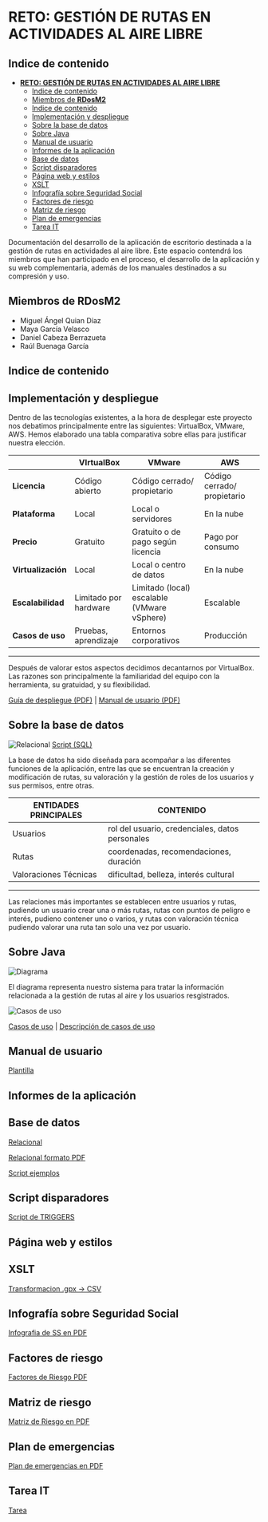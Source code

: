 # **RETO: GESTIÓN DE RUTAS EN ACTIVIDADES AL AIRE LIBRE**

 ## Indice de contenido


- [**RETO: GESTIÓN DE RUTAS EN ACTIVIDADES AL AIRE LIBRE**](#reto-gestión-de-rutas-en-actividades-al-aire-libre)
  - [Indice de contenido](#indice-de-contenido)
  - [Miembros de __RDosM2__](#miembros-de-rdosm2)
  - [Indice de contenido](#indice-de-contenido-1)
  - [Implementación y despliegue](#implementación-y-despliegue)
  - [Sobre la base de datos](#sobre-la-base-de-datos)
  - [Sobre Java](#sobre-java)
  - [Manual de usuario](#manual-de-usuario)
  - [Informes de la aplicación](#informes-de-la-aplicación)
  - [Base de datos](#base-de-datos)
  - [Script disparadores](#script-disparadores)
  - [Página web y estilos](#página-web-y-estilos)
  - [XSLT](#xslt)
  - [Infografía sobre Seguridad Social](#infografía-sobre-seguridad-social)
  - [Factores de riesgo](#factores-de-riesgo)
  - [Matriz de riesgo](#matriz-de-riesgo)
  - [Plan de emergencias](#plan-de-emergencias)
  - [Tarea IT](#tarea-it)

Documentación del desarrollo de la aplicación de escritorio destinada a la gestión de rutas en actividades al aire libre. Este espacio contendrá los miembros que han participado en el proceso, el desarrollo de la aplicación y su web complementaria, además de los manuales destinados a su compresión y uso.


## Miembros de __RDosM2__

- Miguel Ángel Quian Díaz
- Maya García Velasco
- Daniel Cabeza Berrazueta
- Raúl Buenaga García

## Indice de contenido
<!--Para enlazar correctamente, crear un header con #/##/### y vincular -> [texto](#nombreDelHeader)-->
<!-- - [RETO: GESTIÓN DE RUTAS EN ACTIVIDADES AL AIRE LIBRE](#reto-gestión-de-rutas-en-actividades-al-aire-libre)
  - [Indice de contenido](#indice-de-contenido)
  - [Miembros de **RDosM2**](#miembros-de-rdosm2)
  - [Indice de contenido](#indice-de-contenido-1)
  - [Implementación y despliegue](#implementación-y-despliegue)
  - [Sobre la base de datos](#sobre-la-base-de-datos)
  - [Diagrama clases](#diagrama-clases)
  - [Diagrama de casos de uso](#diagrama-de-casos-de-uso)
  - [Manual de usuario](#manual-de-usuario)
  - [Informes de la aplicación](#informes-de-la-aplicación)
  - [Base de datos](#base-de-datos)
  - [Script disparadores](#script-disparadores)
  - [Página web y estilos](#página-web-y-estilos)
  - [XSLT](#xslt)
  - [Infografía sobre Seguridad Social](#infografía-sobre-seguridad-social)
  - [Factores de riesgo](#factores-de-riesgo)
  - [Matriz de riesgo](#matriz-de-riesgo)
  - [Plan de emergencias](#plan-de-emergencias)
  - [Tarea IT](#tarea-it) -->

   
## Implementación y despliegue

Dentro de las tecnologías existentes, a la hora de desplegar este proyecto nos debatimos principalmente entre las siguientes: VirtualBox, VMware, AWS. Hemos elaborado una tabla comparativa sobre ellas para justificar nuestra elección. 

| | VIrtualBox  | VMware | AWS |
|---|---|---|---|
|**Licencia** |Código abierto | Código cerrado/ propietario|Código cerrado/ propietario|
|**Plataforma** | Local |Local o servidores |  En la nube | 
|**Precio**| Gratuito | Gratuito o de pago según licencia | Pago por consumo | 
|**Virtualización** | Local | Local o centro de datos | En la nube |
|**Escalabilidad** | Limitado por hardware | Limitado (local) escalable (VMware vSphere) | Escalable |
|**Casos de uso** | Pruebas, aprendizaje | Entornos corporativos | Producción |
***


Después de valorar estos aspectos decidimos decantarnos por VirtualBox. Las razones son principalmente la familiaridad del equipo con la herramienta, su gratuidad, y su flexibilidad.



[Guía de despliegue (PDF)](https://educantabria.sharepoint.com/:b:/r/sites/RETODAM1DAM12025-39009471-DAM1-EQUIPO1/Documentos%20compartidos/DAM1-EQUIPO1/ARCHIVOS%20RETO/MANUAL%20DE%20DESPLIEGUE%20DAM1.pdf?csf=1&web=1&e=lJPKIP) | [Manual de usuario (PDF)](https://educantabria.sharepoint.com/:w:/r/sites/RETODAM1DAM12025-39009471-DAM1-EQUIPO1/Documentos%20compartidos/DAM1-EQUIPO1/ARCHIVOS%20RETO/MANUAL%20USUARIO.docx?d=w06038e8d45524639a670f50dc6b88509&csf=1&web=1&e=OlXqLQ)



## Sobre la base de datos
<!--Para enlazar imagenes, añade una ! a un enlace normal-->
  ![Relacional](/imagenes/EER_EQUIPO1_V9.png)
  [Script (SQL)](https://educantabria.sharepoint.com/:u:/r/sites/RETODAM1DAM12025-39009471-DAM1-EQUIPO1/Documentos%20compartidos/DAM1-EQUIPO1/ARCHIVOS%20RETO/BD/GeneracionBD_Equipo1.sql?csf=1&web=1&e=hKzkjL)

La base de datos ha sido diseñada para acompañar a las diferentes funciones de la aplicación, entre las que se encuentran la creación y modificación de rutas, su valoración y la gestión de roles de los usuarios y sus permisos, entre otras. 

| ENTIDADES PRINCIPALES|CONTENIDO|
|---|---|
|Usuarios| rol del usuario, credenciales, datos personales
|Rutas| coordenadas, recomendaciones, duración
Valoraciones Técnicas| dificultad, belleza, interés cultural
***

Las relaciones más importantes se establecen entre usuarios y rutas, pudiendo un usuario crear una o más rutas, rutas con puntos de peligro e interés, pudieno contener uno o varios, y rutas con valoración técnica pudiendo valorar una ruta tan solo una vez por usuario.



  ## Sobre Java


<!-- FOTOS  -->
  ![Diagrama](imagenes/Diagrama_clases_ultimo.png)

  El diagrama representa nuestro sistema para tratar la información relacionada a la gestión de rutas al aire y los usuarios resgistrados. 

  ![Casos de uso](imagenes/casos_uso.png)


[Casos de uso](https://educantabria.sharepoint.com/:i:/r/sites/RETODAM1DAM12025-39009471-DAM1-EQUIPO1/Documentos%20compartidos/DAM1-EQUIPO1/ARCHIVOS%20RETO/casos_uso.drawio.png?csf=1&web=1&e=hHwa4F) |
[Descripción de casos de uso](https://educantabria.sharepoint.com/:w:/r/sites/RETODAM1DAM12025-39009471-DAM1-EQUIPO1/Documentos%20compartidos/DAM1-EQUIPO1/ARCHIVOS%20RETO/descripci%C3%B3n%20de%20casos%20de%20uso.docx?d=w5e06507a021a45c7ab6b5103337c9e46&csf=1&web=1&e=00XqIP)


## Manual de usuario
[Plantilla](https://educantabria.sharepoint.com/:w:/r/sites/RETODAM1DAM12025-39009471-DAM1-EQUIPO1/Documentos%20compartidos/DAM1-EQUIPO1/ARCHIVOS%20RETO/MANUAL%20USUARIO.docx?d=w06038e8d45524639a670f50dc6b88509&csf=1&web=1&e=OlXqLQ)

## Informes de la aplicación

## Base de datos



[Relacional](https://educantabria.sharepoint.com/:u:/r/sites/RETODAM1DAM12025-39009471-DAM1-EQUIPO1/Documentos%20compartidos/DAM1-EQUIPO1/ARCHIVOS%20RETO/BD/EER_EQUIPO1_V9.mwb?csf=1&web=1&e=e1JlMH)

[Relacional formato PDF](https://educantabria.sharepoint.com/:b:/r/sites/RETODAM1DAM12025-39009471-DAM1-EQUIPO1/Documentos%20compartidos/DAM1-EQUIPO1/ARCHIVOS%20RETO/BD/EER_EQUIPO1_V9.pdf?csf=1&web=1&e=KapWHP)




[Script ejemplos](https://educantabria.sharepoint.com/:u:/r/sites/RETODAM1DAM12025-39009471-DAM1-EQUIPO1/Documentos%20compartidos/DAM1-EQUIPO1/ARCHIVOS%20RETO/BD/DatosEjemploBD_Equipo1.sql?csf=1&web=1&e=DBjGqU)

## Script disparadores
[Script de TRIGGERS](https://educantabria.sharepoint.com/:u:/r/sites/RETODAM1DAM12025-39009471-DAM1-EQUIPO1/Documentos%20compartidos/DAM1-EQUIPO1/ARCHIVOS%20RETO/BD/Script%20disparadores-Equipo1.sql?csf=1&web=1&e=PxRWOw)
## Página web y estilos

## XSLT
[Transformacion .gpx -> CSV](https://educantabria.sharepoint.com/:u:/r/sites/RETODAM1DAM12025-39009471-DAM1-EQUIPO1/Documentos%20compartidos/DAM1-EQUIPO1/ARCHIVOS%20RETO/gpxToCSV?csf=1&web=1&e=XLbvS2)
## Infografía sobre Seguridad Social
[Infografia de SS en PDF](https://educantabria.sharepoint.com/:b:/r/sites/RETODAM1DAM12025-39009471-DAM1-EQUIPO1/Documentos%20compartidos/DAM1-EQUIPO1/ARCHIVOS%20RETO/Infografia%20SS.pdf?csf=1&web=1&e=En4MY3)

## Factores de riesgo
[Factores de Riesgo PDF](https://educantabria.sharepoint.com/:b:/r/sites/RETODAM1DAM12025-39009471-DAM1-EQUIPO1/Documentos%20compartidos/DAM1-EQUIPO1/ARCHIVOS%20RETO/IDENTIFICACION_DE_RIESGOS_EQUIPO1.pdf?csf=1&web=1&e=Mhk5Ep)
## Matriz de riesgo
[Matriz de Riesgo en PDF](https://educantabria.sharepoint.com/:b:/r/sites/RETODAM1DAM12025-39009471-DAM1-EQUIPO1/Documentos%20compartidos/DAM1-EQUIPO1/ARCHIVOS%20RETO/Matriz%20de%20riesgo.pdf?csf=1&web=1&e=s3ks61)

## Plan de emergencias
[Plan de emergencias en PDF](https://educantabria.sharepoint.com/:b:/r/sites/RETODAM1DAM12025-39009471-DAM1-EQUIPO1/Documentos%20compartidos/DAM1-EQUIPO1/ARCHIVOS%20RETO/Plan%20de%20emergencias.pdf?csf=1&web=1&e=8r9907)

## Tarea IT
[Tarea](https://educantabria.sharepoint.com/:b:/r/sites/RETODAM1DAM12025-39009471-DAM1-EQUIPO1/Documentos%20compartidos/DAM1-EQUIPO1/ARCHIVOS%20RETO/Tarea_IT_Equipo1.pdf?csf=1&web=1&e=qgO1M3)




